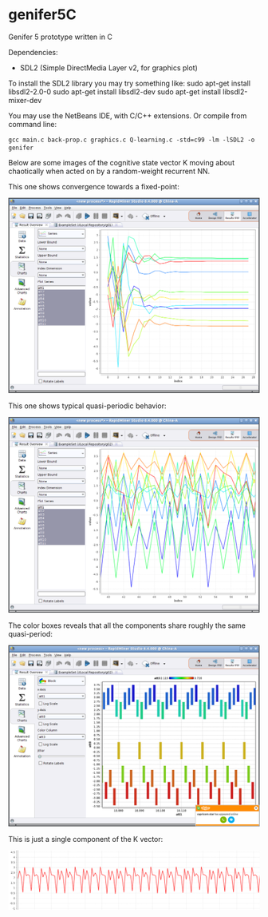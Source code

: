 # genifer5C
Genifer 5 prototype written in C

Dependencies:

- SDL2 (Simple DirectMedia Layer v2, for graphics plot)

To install the SDL2 library you may try something like:
	sudo apt-get install libsdl2-2.0-0
	sudo apt-get install libsdl2-dev
	sudo apt-get install libsdl2-mixer-dev

You may use the NetBeans IDE, with C/C++ extensions.  Or compile from command line:

    gcc main.c back-prop.c graphics.c Q-learning.c -std=c99 -lm -lSDL2 -o genifer

Below are some images of the cognitive state vector K moving about chaotically when acted on by a random-weight recurrent NN.

This one shows convergence towards a fixed-point:

<img src="https://raw.githubusercontent.com/Cybernetic1/genifer5-c/master/K-wandering-fixed-point.png" title="Fixed point"/>

This one shows typical quasi-periodic behavior:

<img src="https://raw.githubusercontent.com/Cybernetic1/genifer5-c/master/K-wandering-quasi-orbit.png" title="Quasi-periodic"/>

The color boxes reveals that all the components share roughly the same quasi-period:

<img src="https://raw.githubusercontent.com/Cybernetic1/genifer5-c/master/K-wandering-color-boxes.png" title="Color boxes showing regularity of orbit"/>

This is just a single component of the K vector:

<img src="https://raw.githubusercontent.com/Cybernetic1/genifer5-c/master/K-wandering-1-component.png" title="Single component of the K vector"/>


